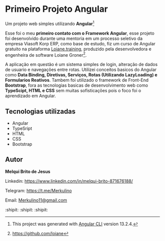 # Primeiro Projeto Angular

Um projeto web simples utilizando **Angular**[^1]

Esse foi o meu **primeiro contato com o Framework Angular**, esse projeto foi desenvolvido durante uma mentoria
em um processo seletivo da empresa Viasoft Korp ERP, como base de estudo, fiz um curso de Angular gratuito na plataforma [Loiane.training](https://loiane.training/), produzido pela desenvolvedora e engenheira de software Loiane Groner[^2].

A aplicação em questão é um sistema simples de login, alteração de dados de usuario e navegações entre rotas. Utilizei conceitos basicos do Angular como **Data Binding, Diretivas, Serviços, Rotas (Utilizando LazyLoading) e Formularios Reativos**. Tambem foi utilizado o framework de Front-End **Bootstrap**, fora as tecnologias basicas de desenvolvimento web como **TypeScipt, HTML e CSS** sem muitas sofisticações pois o foco foi o aprendizado em Angular. 

## Tecnologias utilizadas

- Angular
- TypeSript
- HTML
- CSS
- Bootstrap

## Autor

**Melqui Brito de Jesus**

Linkedin: https://www.linkedin.com/in/melqui-brito-871676188/

Telegram: https://t.me/Merkulino

Email: Merkulino11@gmail.com

:shipit: :shipit: :shipit: 

[^1]: This project was generated with [Angular CLI](https://github.com/angular/angular-cli) version 13.2.4.

[^2]: https://github.com/loiane